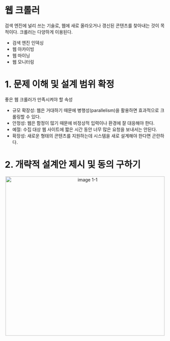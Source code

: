 # 웹 크롤러
검색 엔진에 널리 쓰는 기술로, 웹에 새로 올라오거나 갱신된 콘텐츠를 찾아내는 것이 목적이다. 크롤러는 다양하게 이용된다.
- 검색 엔진 인덱싱
- 웹 아카이빙
- 웹 마이닝
- 웹 모니터링

# 1. 문제 이해 및 설계 범위 확정
좋은 웹 크롤러가 만족시켜야 할 속성
- 규모 확장성: 웹은 거대하기 때문에 병행성(parallelism)을 활용하면 효과적으로 크롤링할 수 있다.
- 안정성: 웹은 함정이 많기 때문에 비정상적 입력이나 환경에 잘 대응해야 한다.
- 예절: 수집 대상 웹 사이트에 짧은 시간 동안 너무 많은 요청을 보내서는 안된다.
- 확장성: 새로운 형태의 콘텐츠를 지원하는데 시스템을 새로 설계해야 한다면 곤란하다.
  
# 2. 개략적 설계안 제시 및 동의 구하기

<p align="center"><img width="500" alt="image 1-1" src="https://github.com/user-attachments/assets/c76c0e28-2584-4f9b-be60-987b42a1aece"></p>


